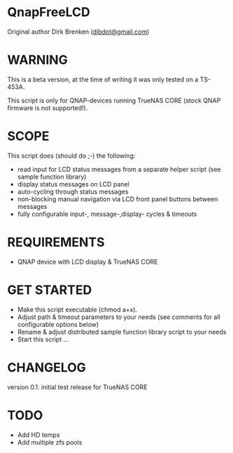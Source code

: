 QnapFreeLCD
===========
Original author Dirk Brenken (dibdot@gmail.com)


WARNING
========
This is a beta version, at the time of writing it was only tested on a TS-453A.

This script is only for QNAP-devices running TrueNAS CORE (stock QNAP firmware is not supported!).

SCOPE
======
This script does (should do ;-) the following:
- read input for LCD status messages from a separate helper script (see sample function library)
- display status messages on LCD panel
- auto-cycling through status messages
- non-blocking manual navigation via LCD front panel buttons between messages
- fully configurable input-, message-,display- cycles & timeouts

REQUIREMENTS
=============
- QNAP device with LCD display & TrueNAS CORE

GET STARTED
============
- Make this script executable (chmod a+x).
- Adjust path & timeout parameters to your needs (see comments for all configurable options below)
- Rename & adjust distributed sample function library script to your needs
- Start this script ...

CHANGELOG
==========
version 0.1: initial test release for TrueNAS CORE

TODO
=====
- Add HD temps
- Add multiple zfs pools

